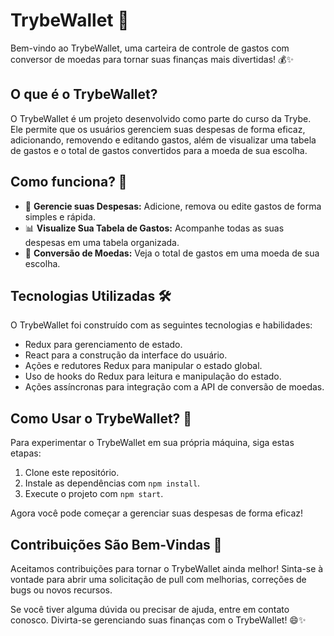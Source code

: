 # TrybeWallet 🌟

Bem-vindo ao TrybeWallet, uma carteira de controle de gastos com conversor de moedas para tornar suas finanças mais divertidas! 💰✨

## O que é o TrybeWallet?

O TrybeWallet é um projeto desenvolvido como parte do curso da Trybe. Ele permite que os usuários gerenciem suas despesas de forma eficaz, adicionando, removendo e editando gastos, além de visualizar uma tabela de gastos e o total de gastos convertidos para a moeda de sua escolha.

## Como funciona? 🚀

- 💼 **Gerencie suas Despesas:** Adicione, remova ou edite gastos de forma simples e rápida.
- 📊 **Visualize Sua Tabela de Gastos:** Acompanhe todas as suas despesas em uma tabela organizada.
- 💱 **Conversão de Moedas:** Veja o total de gastos em uma moeda de sua escolha.

## Tecnologias Utilizadas 🛠️

O TrybeWallet foi construído com as seguintes tecnologias e habilidades:

- Redux para gerenciamento de estado.
- React para a construção da interface do usuário.
- Ações e redutores Redux para manipular o estado global.
- Uso de hooks do Redux para leitura e manipulação do estado.
- Ações assíncronas para integração com a API de conversão de moedas.

## Como Usar o TrybeWallet? 🤔

Para experimentar o TrybeWallet em sua própria máquina, siga estas etapas:

1. Clone este repositório.
2. Instale as dependências com `npm install`.
3. Execute o projeto com `npm start`.

Agora você pode começar a gerenciar suas despesas de forma eficaz!

## Contribuições São Bem-Vindas 🙌

Aceitamos contribuições para tornar o TrybeWallet ainda melhor! Sinta-se à vontade para abrir uma solicitação de pull com melhorias, correções de bugs ou novos recursos.

Se você tiver alguma dúvida ou precisar de ajuda, entre em contato conosco. Divirta-se gerenciando suas finanças com o TrybeWallet! 😄✨

